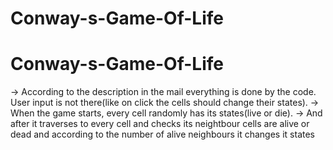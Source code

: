 # Conway-s-Game-Of-Life

# Conway-s-Game-Of-Life

-> According to the description in the mail everything is done by the code. User input is not there(like on click the cells should change their states).
-> When the game starts, every cell randomly has its states(live or die).
-> And after it traverses to every cell and checks its neightbour cells are alive or dead and according to the number of alive neighbours it changes it states
